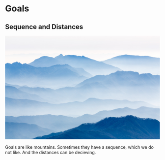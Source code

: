 # Goals

## Sequence and Distances

![](Images/5AC75C46-7A7A-4F82-9E17-A4BA3B0226F9.jpeg)

Goals are like mountains. Sometimes they have a sequence, which we do not like. And the distances can be decieving.
